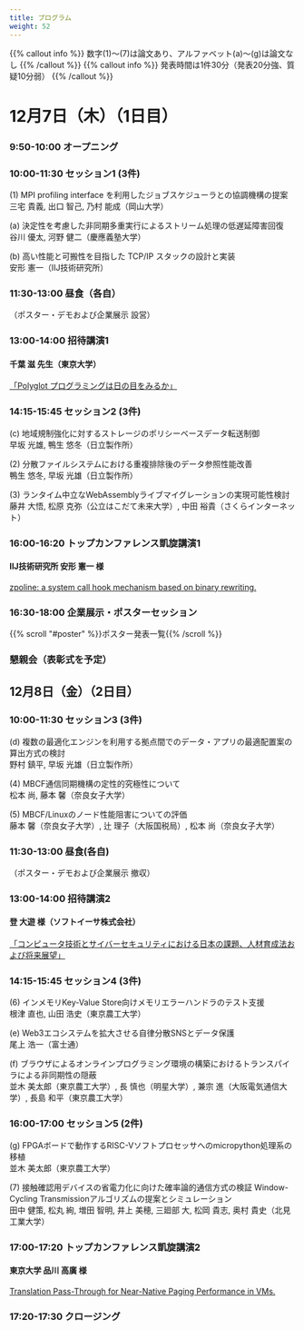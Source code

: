 ```yaml
---
title: プログラム
weight: 52
---
```

{{% callout info %}}
数字(1)〜(7)は論文あり、アルファベット(a)〜(g)は論文なし
{{% /callout %}}
{{% callout info %}}
発表時間は1件30分（発表20分強、質疑10分弱）
{{% /callout %}}
#
# 12月7日（木）（1日目）

### 9:50-10:00 オープニング

### 10:00-11:30 セッション1 (3件)
(1) MPI profiling interface を利用したジョブスケジューラとの協調機構の提案<br>
     三宅 貴義, 出口 智己, 乃村 能成（岡山大学）

(a) 決定性を考慮した非同期多重実行によるストリーム処理の低遅延障害回復<br>
     谷川 優太, 河野 健二（慶應義塾大学）

(b) 高い性能と可搬性を目指した TCP/IP スタックの設計と実装<br>
     安形 憲一（IIJ技術研究所）

### 11:30-13:00 昼食（各自）

（ポスター・デモおよび企業展示 設営）

### 13:00-14:00 招待講演1

#### 千葉 滋 先生（東京大学）

[「Polyglot プログラミングは日の目をみるか」](#invite1)

###  14:15-15:45 セッション2 (3件)

(c) 地域規制強化に対するストレージのポリシーベースデータ転送制御<br>
    早坂 光雄, 鴨生 悠冬（日立製作所）

(2) 分散ファイルシステムにおける重複排除後のデータ参照性能改善<br>
    鴨生 悠冬, 早坂 光雄（日立製作所）

(3) ランタイム中立なWebAssemblyライブマイグレーションの実現可能性検討<br>
    藤井 大悟, 松原 克弥（公立はこだて未来大学）, 中田 裕貴（さくらインターネット）

### 16:00-16:20 トップカンファレンス凱旋講演1

#### IIJ技術研究所 安形 憲一 様

[zpoline: a system call hook mechanism based on binary rewriting.](#topconf1)<br>

### 16:30-18:00 企業展示・ポスターセッション

{{% scroll "#poster" %}}ポスター発表一覧{{% /scroll %}}

### 懇親会（表彰式を予定）



## 12月8日（金）（2日目）

### 10:00-11:30 セッション3 (3件)

(d) 複数の最適化エンジンを利用する拠点間でのデータ・アプリの最適配置案の算出方式の検討<br>
    野村 鎮平, 早坂 光雄（日立製作所）

(4) MBCF通信同期機構の定性的究極性について<br>
    松本 尚, 藤本 馨（奈良女子大学）

(5) MBCF/Linuxのノード性能阻害についての評価<br>
    藤本 馨（奈良女子大学）, 辻 理子（大阪国税局）, 松本 尚（奈良女子大学）

### 11:30-13:00 昼食(各自)

（ポスター・デモおよび企業展示 撤収）

### 13:00-14:00 招待講演2

#### 登 大遊 様（ソフトイーサ株式会社）

[「コンピュータ技術とサイバーセキュリティにおける日本の課題、人材育成法および将来展望」](#invite2)

### 14:15-15:45 セッション4 (3件)

(6) インメモリKey-Value Store向けメモリエラーハンドラのテスト支援<br>
     根津 直也, 山田 浩史（東京農工大学）

(e) Web3エコシステムを拡大させる自律分散SNSとデータ保護<br>
     尾上 浩一（富士通）

(f) ブラウザによるオンラインプログラミング環境の構築におけるトランスパイラによる非同期性の隠蔽<br>
     並木 美太郎（東京農工大学）, 長 慎也（明星大学）, 兼宗 進（大阪電気通信大学）, 長島 和平（東京農工大学）

### 16:00-17:00 セッション5 (2件)

(g) FPGAボードで動作するRISC-Vソフトプロセッサへのmicropython処理系の移植<br>
     並木 美太郎（東京農工大学）

(7) 接触確認用デバイスの省電力化に向けた確率論的通信方式の検証 Window-Cycling Transmissionアルゴリズムの提案とシミュレーション<br>
    田中 健策, 松丸 絢, 増田 智明, 井上 美穂, 三廻部 大, 松岡 貴志, 奥村 貴史（北見工業大学）


### 17:00-17:20 トップカンファレンス凱旋講演2

#### 東京大学 品川 高廣 様

[Translation Pass-Through for Near-Native Paging Performance in VMs.](#topconf2)

###  17:20-17:30 クロージング
